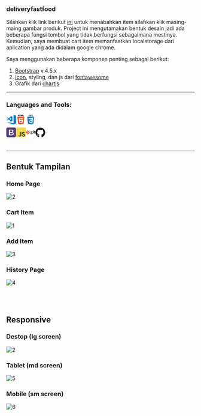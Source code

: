 ### deliveryfastfood

Silahkan klik link berikut [ini] untuk menabahkan item silahkan klik masing-maing gambar produk.
Project ini mengutamakan bentuk desain jadi ada beberapa fungsi tombol yang tidak berfungsi sebagaimana mestinya. Kemudian, saya membuat cart item
memanfaatkan localstorage dari aplication yang ada didalam google chrome.

Saya menggunakan beberapa komponen penting sebagai berikut:
1. [Bootstrap] v.4.5.x
2. [Icon], styling, dan js dari [fontawesome]
3. Grafik dari [chartjs]

---

### Languages and Tools:
[<img align="left" alt="Visual Studio Code" width="26px" src="https://raw.githubusercontent.com/github/explore/80688e429a7d4ef2fca1e82350fe8e3517d3494d/topics/visual-studio-code/visual-studio-code.png" />][link]
[<img align="left" alt="HTML5" width="26px" src="https://raw.githubusercontent.com/github/explore/80688e429a7d4ef2fca1e82350fe8e3517d3494d/topics/html/html.png" />][link]
[<img align="left" alt="CSS3" width="26px" src="https://raw.githubusercontent.com/github/explore/80688e429a7d4ef2fca1e82350fe8e3517d3494d/topics/css/css.png" />][link]
<br />
<br />
[<img align="left" alt="Bootstrap" width="26px" src="https://raw.githubusercontent.com/github/explore/80688e429a7d4ef2fca1e82350fe8e3517d3494d/topics/bootstrap/bootstrap.png" />][link]
[<img align="left" alt="JavaScript" width="26px" src="https://raw.githubusercontent.com/github/explore/80688e429a7d4ef2fca1e82350fe8e3517d3494d/topics/javascript/javascript.png" />][link]
[<img align="left" alt="Git" width="26px" src="https://raw.githubusercontent.com/github/explore/80688e429a7d4ef2fca1e82350fe8e3517d3494d/topics/git/git.png" />][link]
[<img align="left" alt="GitHub" width="26px" src="https://raw.githubusercontent.com/github/explore/78df643247d429f6cc873026c0622819ad797942/topics/github/github.png" />][link]

<br />
<br />

---

## Bentuk Tampilan

### Home Page
![2](https://user-images.githubusercontent.com/43200304/103607870-8efd3600-4f4c-11eb-8ff2-b9bc447e4e12.png)

### Cart Item
![1](https://user-images.githubusercontent.com/43200304/103607950-bc49e400-4f4c-11eb-9380-3c26cf00109a.png)

### Add Item
![3](https://user-images.githubusercontent.com/43200304/103607974-d08de100-4f4c-11eb-9927-5d819f872d0c.png)

### History Page
![4](https://user-images.githubusercontent.com/43200304/103607999-e13e5700-4f4c-11eb-97a5-972fc94f67ee.png)

<br />
<br />

## Responsive 

### Destop (lg screen)
![2](https://user-images.githubusercontent.com/43200304/103607870-8efd3600-4f4c-11eb-8ff2-b9bc447e4e12.png)

### Tablet (md screen)
![5](https://user-images.githubusercontent.com/43200304/103608093-13e84f80-4f4d-11eb-882d-f3f309428ee2.png)

### Mobile (sm screen)
![6](https://user-images.githubusercontent.com/43200304/103608089-1185f580-4f4d-11eb-9b80-400760204a59.png)

[link]: #
[Bootstrap]: https://getbootstrap.com/docs/4.5/getting-started/introduction/
[Icon]: https://fontawesome.com/icons?d=gallery
[fontawesome]: https://cdnjs.com/libraries/font-awesome
[chartjs]: https://www.chartjs.org/docs/latest/
[ini]: https://fastfoodtoms.netlify.app/index.html

